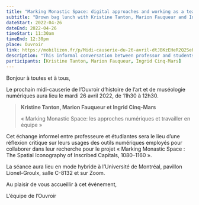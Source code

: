 ```yaml
---
title: "Marking Monastic Space: digital approaches and working as a team"
subtitle: "Brown bag lunch with Kristine Tanton, Marion Fauqueur and Ingrid Cinq-Mars"
dateStart: 2022-04-26
dateEnd: 2022-04-26
timeStart: 11:30am
timeEnd: 12:30pm
place: Ouvroir
link: https://mobilizon.fr/p/Midi-causerie-du-26-avril-dtJBKzEHeR2Q2Seb3qggqL
description: "This informal conversation between professor and students will be the opportunity to reflect critically  on their use of digital tools to collaborate on their research project « Marking Monastic Space : The Spatial Iconography of Inscribed Capitals, 1080–1160 »."
participants: [Kristine Tanton, Marion Fauqueur, Ingrid Cinq-Mars]
---
```


Bonjour à toutes et à tous,

Le prochain midi-causerie de l’Ouvroir d’histoire de l’art et de  muséologie numériques aura lieu le mardi 26 avril 2022, de 11h30 à  12h30.

> **Kristine Tanton, Marion Fauqueur et Ingrid Cinq-Mars**
>
> « Marking Monastic Space: les approches numériques et travailler en équipe »

Cet échange informel entre professeure et étudiantes sera le lieu d’une  réflexion critique sur leurs usages des outils numériques employés pour  collaborer dans leur recherche pour le projet « Marking Monastic Space : The Spatial Iconography of Inscribed Capitals, 1080–1160 ».

La séance aura lieu en mode hybride à l’Université de Montréal, pavillon Lionel-Groulx, salle C-8132 et sur Zoom.

Au plaisir de vous accueillir à cet événement,

L’équipe de l’Ouvroir